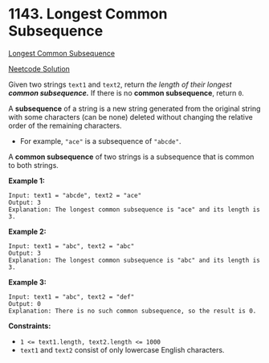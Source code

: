 # 1143. Longest Common Subsequence

[Longest Common Subsequence](https://leetcode.com/problems/longest-common-subsequence/description/)

[Neetcode Solution](https://www.youtube.com/watch?v=Ua0GhsJSlWM&pp=ygUjbmVldGNvZGUgTG9uZ2VzdCBDb21tb24gU3Vic2VxdWVuY2U%3D)

Given two strings `text1` and `text2`, return <em>the length of their longest
<b>common subsequence.</b></em> If there is no <b>common subsequence</b>, return
`0`.

A <b>subsequence</b> of a string is a new string generated from the original
string with some characters (can be none) deleted without changing the relative
order of the remaining characters.

- For example, `"ace"` is a subsequence of `"abcde"`.

A <b>common subsequence</b> of two strings is a subsequence that is common to
both strings.

**Example 1:**

```
Input: text1 = "abcde", text2 = "ace"
Output: 3
Explanation: The longest common subsequence is "ace" and its length is 3.
```

**Example 2:**

```
Input: text1 = "abc", text2 = "abc"
Output: 3
Explanation: The longest common subsequence is "abc" and its length is 3.
```

**Example 3:**

```
Input: text1 = "abc", text2 = "def"
Output: 0
Explanation: There is no such common subsequence, so the result is 0.
```

**Constraints:**

- `1 <= text1.length, text2.length <= 1000`
- `text1` and `text2` consist of only lowercase English characters.
